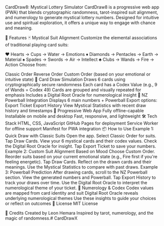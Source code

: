 CardDraw8: Mystical Lottery Simulator
CardDraw8 is a progressive web app (PWA) that blends cryptographic randomness, tarot-inspired suit alignment, and numerology to generate mystical lottery numbers. Designed for intuitive use and spiritual exploration, it offers a unique way to engage with chance and meaning.

🔮 Features
🃏 Mystical Suit Alignment
Customize the elemental associations of traditional playing card suits:

♥ Hearts → Cups → Water → Emotions
♦ Diamonds → Pentacles → Earth → Material
♠ Spades → Swords → Air → Intellect
♣ Clubs → Wands → Fire → Action
Choose from:

Classic Order
Reverse Order
Custom Order (based on your emotional or intuitive state)
🎲 Card Draw Simulation
Draws 6 cards using cryptographically secure randomness
Each card has a Codex Value (e.g., 9 of Wands = Codex 49)
Cards are grouped and visually repeated for emphasis
Includes a Digital Root Oracle for numerological insight
🧙 NZ Powerball Integration
Displays 6 main numbers + Powerball
Export options:
Export Ticket
Export History
View Mystical Statistics with recent draw history and timestamps
📱 Progressive Web App
Fully offline-capable
Installable on mobile and desktop
Fast, responsive, and lightweight
🛠️ Tech Stack
HTML, CSS, JavaScript
GitHub Pages for deployment
Service Worker for offline support
Manifest for PWA integration
📦 How to Use
Example 1: Quick Draw with Classic Suits
Open the app.
Select Classic Order for suits.
Tap Draw Cards.
View your 6 mystical cards and their codex values.
Check the Digital Root Oracle for insight.
Tap Export Ticket to save your numbers.
Example 2: Custom Suit Alignment Based on Mood
Choose Custom Order.
Reorder suits based on your current emotional state (e.g., Fire first if you're feeling energetic).
Tap Draw Cards.
Reflect on the drawn cards and their meanings.
Use the Mystical Statistics to compare with past draws.
Example 3: Powerball Prediction
After drawing cards, scroll to the NZ Powerball section.
View the generated numbers and Powerball.
Tap Export History to track your draws over time.
Use the Digital Root Oracle to interpret the numerological theme of your ticket.
🧠 Numerology & Codex
Codex values are mapped from card identity and suit
Digital Root Oracle reveals underlying numerological themes
Use these insights to guide your choices or reflect on outcomes
📜 License
MIT License

🙏 Credits
Created by Leon Hemara
Inspired by tarot, numerology, and the magic of randomness.# CardDrawX
